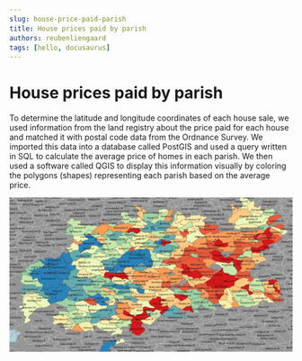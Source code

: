 ```yaml
---
slug: house-price-paid-parish
title: House prices paid by parish
authors: reubenliengaard
tags: [hello, docusaurus]
---
```





# House prices paid by parish

To determine the latitude and longitude coordinates of each house sale, we used information from the land registry about the price paid for each house and matched it with postal code data from the Ordnance Survey. We imported this data into a database called PostGIS and used a query written in SQL to calculate the average price of homes in each parish. We then used a software called QGIS to display this information visually by coloring the polygons (shapes) representing each parish based on the average price.

![Docusaurus Plushie](/img/price-paid-parish.jpg)

